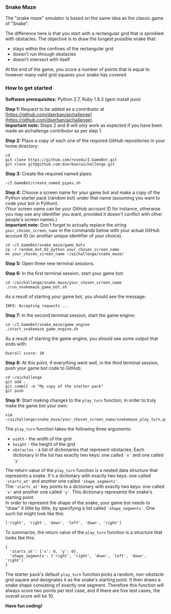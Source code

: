 ### Snake Maze

The "snake maze" simulator is based on the same idea as the classic game of "Snake".

The difference here is that you start with a rectangular grid that is sprinkled with obstacles.
The objective is to draw the longest possible snake that:
* stays within the confines of the rectangular grid
* doesn't run through obstacles
* doesn't intersect with itself

At the end of the game, you score a number of points that is equal to however many valid grid squares your snake has covered.

### How to get started

**Software prerequisites:** Python 2.7, Ruby 1.9.3 (gem install json)

**Step 1:** Request to be added as a contributor at [https://github.com/dserban/aichallenge](https://github.com/dserban/aichallenge).  
**Important note:** Steps 2 and 8 will only work as expected if you have been made an aichallenge contributor as per step 1.

**Step 2:** Place a copy of each one of the required GitHub repositories in your home directory:

```
cd
git clone https://github.com/rosedu/I.GameBot.git
git clone git@github.com:dserban/aichallenge.git
```

**Step 3:** Create the required named pipes:
```
~/I.GameBot/create_named_pipes.sh
```

**Step 4:** Choose a screen name for your game bot and make a copy of the Python starter pack (random bot) under that name (assuming you want to code your bot in Python).  
(Your screen name can be your GitHub account ID for instance, otherwise you may use any identifier you want, provided it doesn't conflict with other people's screen names.)  
**Important note:** Don't forget to actually replace the string `your_chosen_screen_name` in the commands below with your actual GitHub account ID (or another unique identifier of your choice).
```
cd ~/I.GameBot/snake_maze/game_bots
cp -r random_bot_02_python your_chosen_screen_name
mv your_chosen_screen_name ~/aichallenge/snake_maze/
```

**Step 5:** Open three new terminal sessions.

**Step 6:** In the first terminal session, start your game bot:
```
cd ~/aichallenge/snake_maze/your_chosen_screen_name
./run_snakemaze_game_bot.sh
```
As a result of starting your game bot, you should see the message:
```
INFO: Accepting requests ...
```

**Step 7:** In the second terminal session, start the game engine:
```
cd ~/I.GameBot/snake_maze/game_engine
./start_snakemaze_game_engine.sh
```
As a result of starting the game engine, you should see some output that ends with:
```
Overall score: 10
```

**Step 8:** At this point, if everything went well, in the third terminal session, push your game bot code to GitHub:
```
cd ~/aichallenge
git add .
git commit -m "My copy of the starter pack"
git push
```

**Step 9:** Start making changes to the `play_turn` function, in order to truly make the game bot your own:
```
vim ~/aichallenge/snake_maze/your_chosen_screen_name/snakemaze_play_turn.py
```

The `play_turn` function takes the following three arguments:
- `width` - the width of the grid
- `height` - the height of the grid
- `obstacles` - a list of dictionaries that represent obstacles. Each dictionary in the list has exactly two keys: one called `'x'` and one called `'y'`

The return value of the `play_turn` function is a nested data structure that represents a snake. It's a dictionary with exactly two keys: one called `'starts_at'` and another one called `'shape_segments'`.  
The `'starts_at'` key points to a dictionary with exactly two keys: one called `'x'` and another one called `'y'`. This dictionary represents the snake's starting point.  
In order to represent the shape of the snake, your game bot needs to "draw" it little by little, by specifying a list called `'shape_segments'`. One such list might look like this:
```
['right', 'right', 'down', 'left', 'down', 'right']
```

To summarize, the return value of the `play_turn` function is a structure that looks like this:
```
{
  'starts_at': {'x': 0, 'y': 0},
  'shape_segments': ['right', 'right', 'down', 'left', 'down', 'right']
}
```

The starter pack's default `play_turn` function picks a random, non-obstacle grid square and designates it as the snake's starting point. It then draws a snake shape consisting of exactly one segment. Therefore this function will always score two points per test case, and if there are five test cases, the overall score will be 10.

**Have fun coding!**

